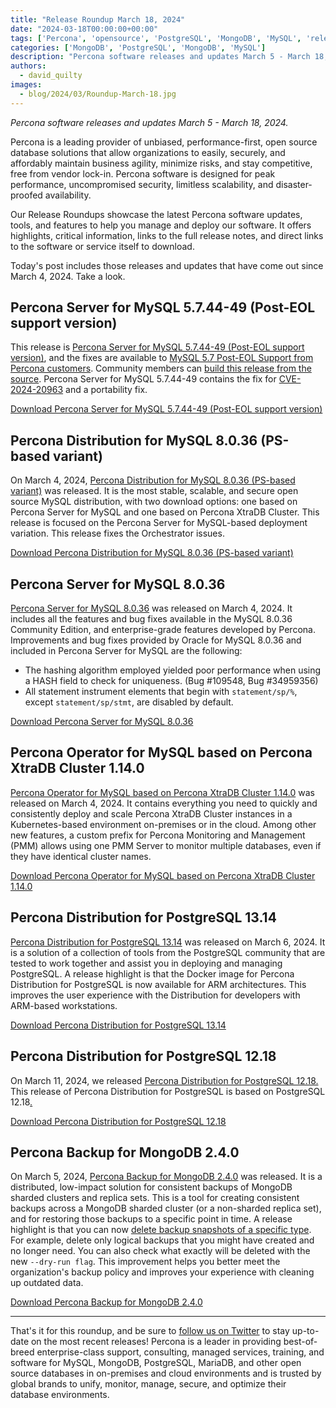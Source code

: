 ```yaml
---
title: "Release Roundup March 18, 2024"
date: "2024-03-18T00:00:00+00:00"
tags: ['Percona', 'opensource', 'PostgreSQL', 'MongoDB', 'MySQL', 'releases']
categories: ['MongoDB', 'PostgreSQL', 'MongoDB', 'MySQL']
description: "Percona software releases and updates March 5 - March 18, 2024."
authors:
  - david_quilty
images:
  - blog/2024/03/Roundup-March-18.jpg
---
```


*Percona software releases and updates March 5 - March 18, 2024.*

Percona is a leading provider of unbiased, performance-first, open source database solutions that allow organizations to easily, securely, and affordably maintain business agility, minimize risks, and stay competitive, free from vendor lock-in. Percona software is designed for peak performance, uncompromised security, limitless scalability, and disaster-proofed availability.

Our Release Roundups showcase the latest Percona software updates, tools, and features to help you manage and deploy our software. It offers highlights, critical information, links to the full release notes, and direct links to the software or service itself to download.

Today's post includes those releases and updates that have come out since March 4, 2024. Take a look.

## Percona Server for MySQL 5.7.44-49 (Post-EOL support version)

This release is [Percona Server for MySQL 5.7.44-49 (Post-EOL support version)](https://docs.percona.com/percona-server/5.7/release-notes/5.7.44-49.html), and the fixes are available to [MySQL 5.7 Post-EOL Support from Percona customers](https://www.percona.com/post-mysql-5-7-eol-support). Community members can [build this release from the source](https://docs.percona.com/percona-server/5.7/installation/git-source-tree.html).  Percona Server for MySQL 5.7.44-49 contains the fix for [CVE-2024-20963](https://nvd.nist.gov/vuln/detail/CVE-2024-20963) and a portability fix.

[Download Percona Server for MySQL 5.7.44-49 (Post-EOL support version)](https://www.percona.com/downloads#percona-server-mysql)

## Percona Distribution for MySQL 8.0.36 (PS-based variant)

On March 4, 2024, [Percona Distribution for MySQL 8.0.36 (PS-based variant)](https://docs.percona.com/percona-distribution-for-mysql/8.0/release-notes-ps-v8.0.36.html) was released. It is the most stable, scalable, and secure open source MySQL distribution, with two download options: one based on Percona Server for MySQL and one based on Percona XtraDB Cluster.  This release is focused on the Percona Server for MySQL-based deployment variation.  This release fixes the Orchestrator issues.

[Download Percona Distribution for MySQL 8.0.36 (PS-based variant)](https://www.percona.com/mysql/software)

## Percona Server for MySQL 8.0.36

[Percona Server for MySQL 8.0.36](https://docs.percona.com/percona-server/8.0/release-notes/8.0.36-28.html) was released on March 4, 2024. It includes all the features and bug fixes available in the MySQL 8.0.36 Community Edition, and enterprise-grade features developed by Percona. Improvements and bug fixes provided by Oracle for MySQL 8.0.36 and included in Percona Server for MySQL are the following:

-   The hashing algorithm employed yielded poor performance when using a HASH field to check for uniqueness. (Bug #109548, Bug #34959356)
-   All statement instrument elements that begin with `statement/sp/%`, except `statement/sp/stmt`, are disabled by default.

[Download Percona Server for MySQL 8.0.36](https://www.percona.com/mysql/software/percona-server-for-mysql)

## Percona Operator for MySQL based on Percona XtraDB Cluster 1.14.0

[Percona Operator for MySQL based on Percona XtraDB Cluster 1.14.0](https://docs.percona.com/percona-operator-for-mysql/pxc/ReleaseNotes/Kubernetes-Operator-for-PXC-RN1.14.0.html) was released on March 4, 2024. It contains everything you need to quickly and consistently deploy and scale Percona XtraDB Cluster instances in a Kubernetes-based environment on-premises or in the cloud. Among other new features, a custom prefix for Percona Monitoring and Management (PMM) allows using one PMM Server to monitor multiple databases, even if they have identical cluster names.

[Download Percona Operator for MySQL based on Percona XtraDB Cluster 1.14.0](https://www.percona.com/mysql/software/percona-operator-for-mysql)

## Percona Distribution for PostgreSQL 13.14

[Percona Distribution for PostgreSQL 13.14](https://docs.percona.com/postgresql/13/release-notes-v13.14.html) was released on March 6, 2024. It is a solution of a collection of tools from the PostgreSQL community that are tested to work together and assist you in deploying and managing PostgreSQL. A release highlight is that the Docker image for Percona Distribution for PostgreSQL is now available for ARM architectures. This improves the user experience with the Distribution for developers with ARM-based workstations.

[Download Percona Distribution for PostgreSQL 13.14](https://www.percona.com/postgresql/software/postgresql-distribution)

## Percona Distribution for PostgreSQL 12.18

On March 11, 2024, we released [Percona Distribution for PostgreSQL 12.18. ](https://docs.percona.com/postgresql/12/release-notes-v12.18.html)This release of Percona Distribution for PostgreSQL is based on PostgreSQL 12.18[.](https://docs.percona.com/postgresql/12/release-notes-v12.18.html)

[Download Percona Distribution for PostgreSQL 12.18](https://www.percona.com/postgresql/software/postgresql-distribution)

## Percona Backup for MongoDB 2.4.0

On March 5, 2024, [Percona Backup for MongoDB 2.4.0](https://docs.percona.com/percona-backup-mongodb/release-notes/2.4.0.html) was released. It is a distributed, low-impact solution for consistent backups of MongoDB sharded clusters and replica sets. This is a tool for creating consistent backups across a MongoDB sharded cluster (or a non-sharded replica set), and for restoring those backups to a specific point in time. A release highlight is that you can now [delete backup snapshots of a specific type](https://docs.percona.com/percona-backup-mongodb/usage/delete-backup.html#__tabbed_2_3). For example, delete only logical backups that you might have created and no longer need. You can also check what exactly will be deleted with the new `--dry-run flag`. This improvement helps you better meet the organization's backup policy and improves your experience with cleaning up outdated data.

[Download Percona Backup for MongoDB 2.4.0](https://www.percona.com/mongodb/software/percona-backup-for-mongodb)

<hr />

That's it for this roundup, and be sure to [follow us on Twitter](https://twitter.com/Percona) to stay up-to-date on the most recent releases! Percona is a leader in providing best-of-breed enterprise-class support, consulting, managed services, training, and software for MySQL, MongoDB, PostgreSQL, MariaDB, and other open source databases in on-premises and cloud environments and is trusted by global brands to unify, monitor, manage, secure, and optimize their database environments.